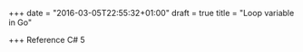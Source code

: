 +++
date = "2016-03-05T22:55:32+01:00"
draft = true
title = "Loop variable in Go"

+++
Reference C# 5
